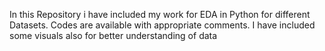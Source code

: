 In this Repository i have included my work for EDA in Python for different Datasets. Codes are available with appropriate comments. I have included some visuals also for better understanding of data
